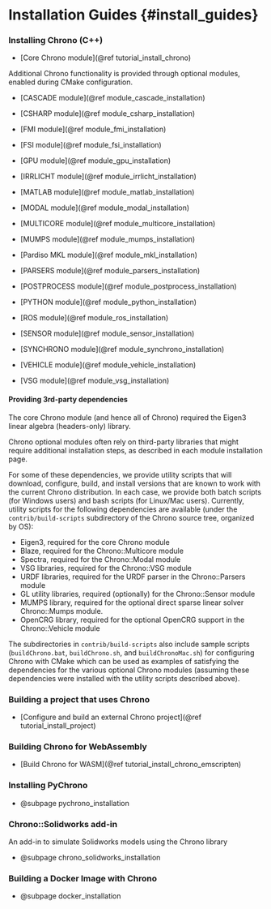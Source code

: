 Installation Guides {#install_guides}
==========================

### Installing Chrono (C++)

-   [Core Chrono module](@ref tutorial_install_chrono)

Additional Chrono functionality is provided through optional modules, enabled during CMake configuration. 

-   [CASCADE module](@ref module_cascade_installation)

-   [CSHARP module](@ref module_csharp_installation)

-   [FMI module](@ref module_fmi_installation)

-   [FSI module](@ref module_fsi_installation)

-   [GPU module](@ref module_gpu_installation)

-   [IRRLICHT module](@ref module_irrlicht_installation)

-   [MATLAB module](@ref module_matlab_installation)

-   [MODAL module](@ref module_modal_installation)

-   [MULTICORE module](@ref module_multicore_installation)

-   [MUMPS module](@ref module_mumps_installation)

-   [Pardiso MKL module](@ref module_mkl_installation)

-   [PARSERS module](@ref module_parsers_installation)

-   [POSTPROCESS module](@ref module_postprocess_installation)

-   [PYTHON module](@ref module_python_installation)

-   [ROS module](@ref module_ros_installation)

-   [SENSOR module](@ref module_sensor_installation)	

-   [SYNCHRONO module](@ref module_synchrono_installation)

-   [VEHICLE module](@ref module_vehicle_installation)

-   [VSG module](@ref module_vsg_installation)

#### Providing 3rd-party dependencies

The core Chrono module (and hence all of Chrono) required the Eigen3 linear algebra (headers-only) library.

Chrono optional modules often rely on third-party libraries that might require additional installation steps, as described in each module installation page.

For some of these dependencies, we provide utility scripts that will download, configure, build, and install versions that are known to work with the current Chrono distribution. In each case, we provide both batch scripts (for Windows users) and bash scripts (for Linux/Mac users). Currently, utility scripts for the following dependencies are available (under the `contrib/build-scripts` subdirectory of the Chrono source tree, organized by OS):

- Eigen3, required for the core Chrono module
- Blaze, required for the Chrono::Multicore module
- Spectra, required for the Chrono::Modal module 
- VSG libraries, required for the Chrono::VSG module
- URDF libraries, required for the URDF parser in the Chrono::Parsers module
- GL utility libraries, required (optionally) for the Chrono::Sensor module
- MUMPS library, required for the optional direct sparse linear solver Chrono::Mumps module.
- OpenCRG library, required for the optional OpenCRG support in the Chrono::Vehicle module

The subdirectories in `contrib/build-scripts` also include sample scripts (`buildChrono.bat`, `buildChrono.sh`, and `buildChronoMac.sh`) for configuring Chrono with CMake which can be used as examples of satisfying the dependencies for the various optional Chrono modules (assuming these dependencies were installed with the utility scripts described above).

### Building a project that uses Chrono

- [Configure and build an external Chrono project](@ref tutorial_install_project)

### Building Chrono for WebAssembly

-   [Build Chrono for WASM](@ref tutorial_install_chrono_emscripten)


### Installing PyChrono

- @subpage pychrono_installation


### Chrono::Solidworks add-in

An add-in to simulate Solidworks models using the Chrono library

- @subpage chrono_solidworks_installation

### Building a Docker Image with Chrono

- @subpage docker_installation
